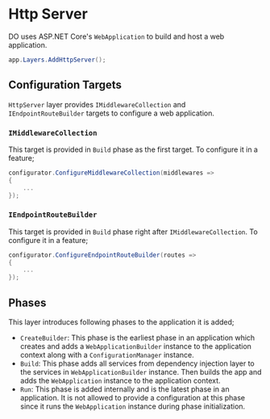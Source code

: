 # Http Server

DO uses ASP.NET Core's `WebApplication` to build and host a web application.

```csharp
app.Layers.AddHttpServer();
```

## Configuration Targets

`HttpServer` layer provides `IMiddlewareCollection` and `IEndpointRouteBuilder`
targets to configure a web application.

### `IMiddlewareCollection`

This target is provided in `Build` phase as the first target. To configure it in
a feature;

```csharp
configurator.ConfigureMiddlewareCollection(middlewares =>
{
    ...
});
```

### `IEndpointRouteBuilder`

This target is provided in `Build` phase right after `IMiddlewareCollection`. To
configure it in a feature;

```csharp
configurator.ConfigureEndpointRouteBuilder(routes =>
{
    ...
});
```

## Phases

This layer introduces following phases to the application it is added;

- `CreateBuilder`: This phase is the earliest phase in an application which
  creates and adds a `WebApplicationBuilder` instance to the application context
  along with a `ConfigurationManager` instance.
- `Build`: This phase adds all services from dependency injection layer to the
  services in `WebApplicationBuilder` instance. Then builds the app and adds
  the `WebApplication` instance to the application context.
- `Run`: This phase is added internally and is the latest phase in an
  application. It is not allowed to provide a configuration at this phase since
  it runs the `WebApplication` instance during phase initialization.
